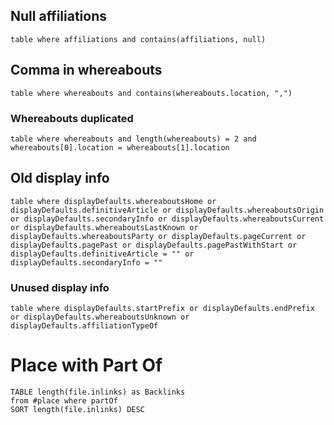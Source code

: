 ## Null affiliations

```dataview
table where affiliations and contains(affiliations, null)
```

## Comma in whereabouts

```dataview
table where whereabouts and contains(whereabouts.location, ",")
```


### Whereabouts duplicated

```dataview
table where whereabouts and length(whereabouts) = 2 and whereabouts[0].location = whereabouts[1].location
```


## Old display info
```dataview
table where displayDefaults.whereaboutsHome or displayDefaults.definitiveArticle or displayDefaults.whereaboutsOrigin or displayDefaults.secondaryInfo or displayDefaults.whereaboutsCurrent or displayDefaults.whereaboutsLastKnown or displayDefaults.whereaboutsParty or displayDefaults.pageCurrent or displayDefaults.pagePast or displayDefaults.pagePastWithStart or displayDefaults.definitiveArticle = "" or displayDefaults.secondaryInfo = ""
```


### Unused display info
```dataview
table where displayDefaults.startPrefix or displayDefaults.endPrefix or displayDefaults.whereaboutsUnknown or displayDefaults.affiliationTypeOf
```

# Place with Part Of

```dataview
TABLE length(file.inlinks) as Backlinks
from #place where partOf 
SORT length(file.inlinks) DESC
```